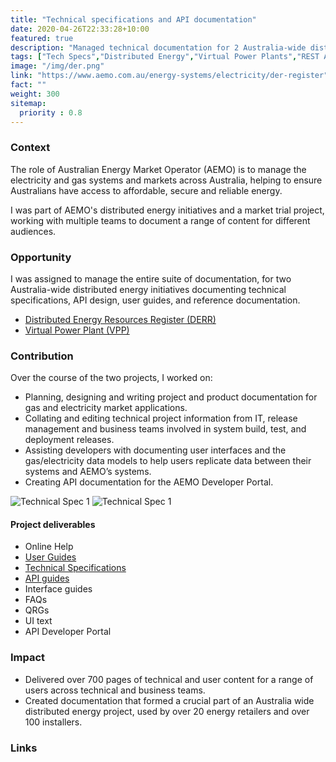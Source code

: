 ```yaml
---
title: "Technical specifications and API documentation"
date: 2020-04-26T22:33:28+10:00
featured: true
description: "Managed technical documentation for 2 Australia-wide distributed energy initiatives documenting technical specifications, API design, user guides, and reference documentation."
tags: ["Tech Specs","Distributed Energy","Virtual Power Plants","REST API","Market Portals","Developer Portal"]
image: "/img/der.png"
link: "https://www.aemo.com.au/energy-systems/electricity/der-register"
fact: ""
weight: 300
sitemap:
  priority : 0.8
---
```


### Context

The role of Australian Energy Market Operator (AEMO) is to manage the electricity and gas systems and markets across Australia, helping to ensure Australians have access to affordable, secure and reliable energy.

I was part of AEMO's distributed energy initiatives and a market trial project, working with multiple teams to document a range of content for different audiences.

### Opportunity

I was assigned to manage the entire suite of documentation, for two Australia-wide distributed energy initiatives documenting technical specifications, API design, user guides, and reference documentation.

- [Distributed Energy Resources Register (DERR)](https://www.aemo.com.au/energy-systems/electricity/der-register)
- [Virtual Power Plant (VPP)](https://www.aemo.com.au/initiatives/major-programs/nem-distributed-energy-resources-der-program/pilots-and-trials/virtual-power-plant-vpp-demonstrations)

### Contribution

Over the course of the two projects, I worked on:

- Planning, designing and writing project and product documentation for gas and electricity market applications.
- Collating and editing technical project information from IT, release management and business teams involved in system build, test, and deployment releases.
- Assisting developers with documenting user interfaces and the gas/electricity data models to help users replicate data between their systems and AEMO’s systems.
- Creating API documentation for the AEMO Developer Portal.

![Technical Spec 1](/img/TS1.png)
![Technical Spec 1](/img/TS2.png)

#### Project deliverables

- Online Help
- [User Guides](https://www.aemo.com.au/-/media/files/electricity/nem/it-systems-and-change/2020/guide-to-der-register-b2b-portal.pdf)
- [Technical Specifications](https://www.aemo.com.au/-/media/files/electricity/nem/it-systems-and-change/2020/der-register-release-schedule-and-technical-specification.pdf?la=en)
- [API guides](https://www.aemo.com.au/-/media/files/electricity/nem/it-systems-and-change/2020/guide-to-derr-apis.pdf?la=en)
- Interface guides
- FAQs
- QRGs
- UI text
- API Developer Portal

### Impact

- Delivered over 700 pages of technical and user content for a range of users across technical and business teams.
- Created documentation that formed a crucial part of an Australia wide distributed energy project, used by over 20 energy retailers and over 100 installers.

### Links
